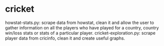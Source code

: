 # cricket
howstat-stats.py: scrape data from howstat, clean it and allow the user to gather information on all the players who have played for a country, country win/loss stats or stats of a particular player.
cricket-exploration.py: scrape player data from cricinfo, clean it and create useful graphs.
